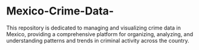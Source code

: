 # Mexico-Crime-Data-
This repository is dedicated to managing and visualizing crime data in Mexico, providing a comprehensive platform for organizing, analyzing, and understanding patterns and trends in criminal activity across the country.
